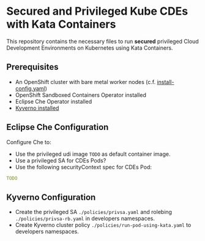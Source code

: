 # Secured and Privileged Kube CDEs with Kata Containers

This repository contains the necessary files to run **secured** privileged Cloud Development Environments on Kubernetes using Kata Containers.

## Prerequisites

- An OpenShift cluster with bare metal worker nodes (c.f. [install-config.yaml](openshift-install/install-config.yaml))
- OpenShift Sandboxed Containers Operator installed
- Eclipse Che Operator installed
- [Kyverno installed](https://kyverno.io/docs/installation/methods/)

## Eclipse Che Configuration

Configure Che to:

- Use the privileged udi image `TODO` as default container image.
- Use a privileged SA for CDEs Pods?
- Use the following securityContext spec for CDEs Pod:

```yaml
TODO
```

## Kyverno Configuration

- Create the privileged SA `./policies/privsa.yaml` and rolebing `./policies/privsa-rb.yaml` in developers namespaces.
- Create Kyverno cluster policy `./policies/run-pod-using-kata.yaml` to developers namespaces.
